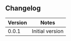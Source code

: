 
## Changelog

| Version | Notes                                                               |
| ------- | ------------------------------------------------------------------- |
| 0.0.1   | Initial version                                                     |